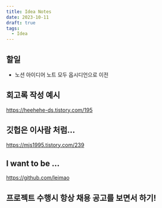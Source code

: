```yaml
---
title: Idea Notes
date: 2023-10-11
draft: true
tags:
  - Idea
---
```

## 할일
- 노션 아이디어 노트 모두 옵시디언으로 이전


## 회고록 작성 예시
https://heehehe-ds.tistory.com/195


## 깃헙은 이사람 처럼...
https://mjs1995.tistory.com/239

## I want to be ...
https://github.com/leimao

## 프로젝트 수행시 항상 채용 공고를 보면서 하기!
